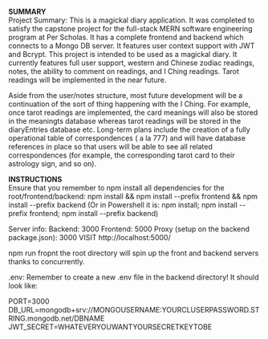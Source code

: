 **SUMMARY**
<br />
Project Summary: This is a magickal diary application. It was completed to satisfy the capstone project for the full-stack MERN software engineering program at Per Scholas.
It has a complete frontend and backend which connects to a Mongo DB server. It features user context support with JWT and Bcrypt.
This project is intended to be used as a magickal diary. It currently features full user support, western and Chinese zodiac readings, notes, the ability to comment on readings, and I Ching readings.
Tarot readings will be implemented in the near future.

Aside from the user/notes structure, most future development will be a continuation of the sort of thing happening with the I Ching.
For example, once tarot readings are implemented, the card meanings will also be stored in the meaningts database whereas tarot readings will be stored in the diaryEntries database etc.
Long-term plans include the creation of a fully operational table of correspondences ( a la 777) and will have database references in place so that users will be able to see all related correspondences (for example, the corresponding tarot card to their astrology sign, and so on).
<br />


**INSTRUCTIONS**
<br />
Ensure that you remember to npm install all dependencies for the root/frontend/backend:
npm install && npm install --prefix frontend && npm install --prefix backend
(Or in Powershell it is: npm install; npm install --prefix frontend; npm install --prefix backend)

Server info: Backend: 3000 Frontend: 5000 Proxy (setup on the backend package.json): 3000 VISIT http://localhost:5000/

npm run fropnt the root directory will spin up the front and backend servers thanks to concurrently.

.env: Remember to create a new .env file in the backend directory! It should look like:

PORT=3000 DB_URL=mongodb+srv://MONGOUSERNAME:YOURCLUSERPASSWORD.STRING.mongodb.net/DBNAME JWT_SECRET=WHATEVERYOUWANTYOURSECRETKEYTOBE
